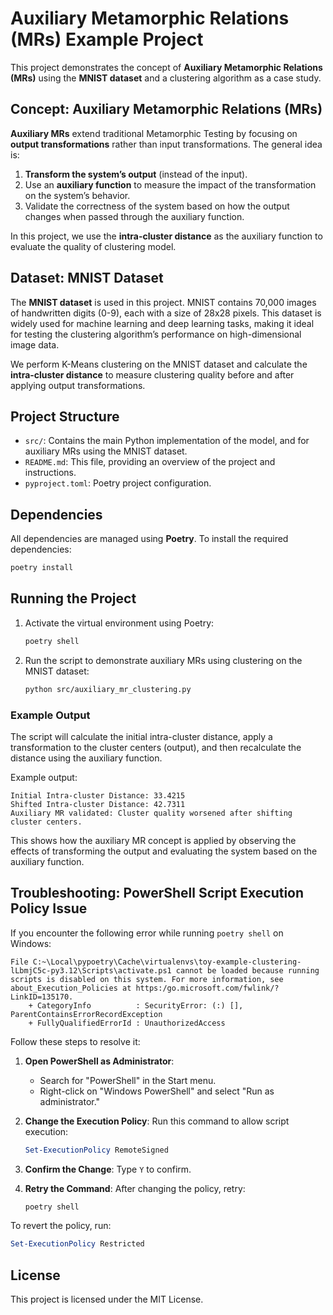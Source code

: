 # Auxiliary Metamorphic Relations (MRs) Example Project

This project demonstrates the concept of **Auxiliary Metamorphic Relations (MRs)** using the **MNIST dataset** and a clustering algorithm as a case study. 

## Concept: Auxiliary Metamorphic Relations (MRs)

**Auxiliary MRs** extend traditional Metamorphic Testing by focusing on **output transformations** rather than input transformations. The general idea is:
1. **Transform the system’s output** (instead of the input).
2. Use an **auxiliary function** to measure the impact of the transformation on the system’s behavior.
3. Validate the correctness of the system based on how the output changes when passed through the auxiliary function.

In this project, we use the **intra-cluster distance** as the auxiliary function to evaluate the quality of clustering model.

## Dataset: MNIST Dataset

The **MNIST dataset** is used in this project. MNIST contains 70,000 images of handwritten digits (0-9), each with a size of 28x28 pixels. This dataset is widely used for machine learning and deep learning tasks, making it ideal for testing the clustering algorithm’s performance on high-dimensional image data.

We perform K-Means clustering on the MNIST dataset and calculate the **intra-cluster distance** to measure clustering quality before and after applying output transformations.

## Project Structure

- `src/`: Contains the main Python implementation of the model, and for auxiliary MRs using the MNIST dataset.
- `README.md`: This file, providing an overview of the project and instructions.
- `pyproject.toml`: Poetry project configuration.

## Dependencies

All dependencies are managed using **Poetry**. To install the required dependencies:

```bash
poetry install
```

## Running the Project

1. Activate the virtual environment using Poetry:
   ```bash
   poetry shell
   ```

2. Run the script to demonstrate auxiliary MRs using clustering on the MNIST dataset:
   ```bash
   python src/auxiliary_mr_clustering.py
   ```

### Example Output

The script will calculate the initial intra-cluster distance, apply a transformation to the cluster centers (output), and then recalculate the distance using the auxiliary function.

Example output:

```
Initial Intra-cluster Distance: 33.4215
Shifted Intra-cluster Distance: 42.7311
Auxiliary MR validated: Cluster quality worsened after shifting cluster centers.
```

This shows how the auxiliary MR concept is applied by observing the effects of transforming the output and evaluating the system based on the auxiliary function.

## Troubleshooting: PowerShell Script Execution Policy Issue

If you encounter the following error while running `poetry shell` on Windows:

```plaintext
File C:~\Local\pypoetry\Cache\virtualenvs\toy-example-clustering-lLbmjC5c-py3.12\Scripts\activate.ps1 cannot be loaded because running scripts is disabled on this system. For more information, see about_Execution_Policies at https:/go.microsoft.com/fwlink/?LinkID=135170.
    + CategoryInfo          : SecurityError: (:) [], ParentContainsErrorRecordException
    + FullyQualifiedErrorId : UnauthorizedAccess
```

Follow these steps to resolve it:

1. **Open PowerShell as Administrator**:
   - Search for "PowerShell" in the Start menu.
   - Right-click on "Windows PowerShell" and select "Run as administrator."

2. **Change the Execution Policy**:
   Run this command to allow script execution:
   ```powershell
   Set-ExecutionPolicy RemoteSigned
   ```

3. **Confirm the Change**: Type `Y` to confirm.

4. **Retry the Command**:
   After changing the policy, retry:
   ```bash
   poetry shell
   ```

To revert the policy, run:
```powershell
Set-ExecutionPolicy Restricted
```

## License

This project is licensed under the MIT License.

